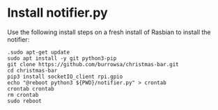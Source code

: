 # Install notifier.py

Use the following install steps on a fresh install of Rasbian to install the notifier:

    .sudo apt-get update
    sudo apt install -y git python3-pip
    git clone https://github.com/burrowsa/christmas-bar.git
    cd christmas-bar
    pip3 install socketIO_client rpi.gpio
    echo "@reboot python3 ${PWD}/notifier.py" > crontab
    crontab crontab
    rm crontab
    sudo reboot

